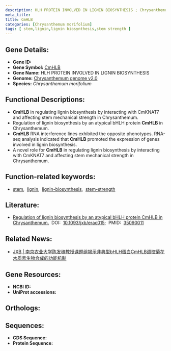 ```yaml
---
description: HLH PROTEIN INVOLVED IN LIGNIN BIOSYNTHESIS ; Chrysanthemum morifolium
meta_title:
title: CmHLB
categories: [Chrysanthemum morifolium]
tags: [ stem,lignin,lignin biosynthesis,stem strength ]
---
```


## Gene Details:
- **Gene ID:**	[]()
- **Gene Symbol:** <u> CmHLB </u>
- **Gene Name:** HLH PROTEIN INVOLVED IN LIGNIN BIOSYNTHESIS
- **Genome:** [Chrysanthemum genome v2.0]()
- **Species:** *Chrysanthemum morifolium*

## Functional Descriptions:
   - **CmHLB** in regulating lignin biosynthesis by interacting with CmKNAT7 and affecting stem mechanical strength in Chrysanthemum.
   - Regulation of lignin biosynthesis by an atypical bHLH protein **CmHLB** in Chrysanthemum.
   - **CmHLB** RNA interference lines exhibited the opposite phenotypes. RNA-seq analysis indicated that **CmHLB** promoted the expression of genes involved in lignin biosynthesis.
   - A novel role for **CmHLB** in regulating lignin biosynthesis by interacting with CmKNAT7 and affecting stem mechanical strength in Chrysanthemum.

## Function-related keywords:
   - [stem](/tags/stem/),&nbsp;&nbsp;[lignin](/tags/lignin/),&nbsp;&nbsp;[lignin-biosynthesis](/tags/lignin-biosynthesis/),&nbsp;&nbsp;[stem-strength](/tags/stem-strength/)

## Literature:
   - [Regulation of lignin biosynthesis by an atypical bHLH protein CmHLB in Chrysanthemum.]( https://academic.oup.com/jxb/article/73/8/2403/6516862#supplementary-data)&nbsp;&nbsp;DOI:&nbsp;&nbsp;[10.1093/jxb/erac015](https://academic.oup.com/jxb/article/73/8/2403/6516862#supplementary-data);&nbsp;&nbsp;PMID:&nbsp;&nbsp;[35090011](https://pubmed.ncbi.nlm.nih.gov/35090011/)

## Related News:
   - [JXB | 南京农业大学陈发棣教授课题组揭示非典型bHLH蛋白CmHLB调控菊花木质素生物合成的功能机制](https://mp.weixin.qq.com/s?__biz=Mzg3MDEwNDEyMg==&mid=2247524769&idx=2&sn=52e4d87f8ce489cb63be66ab186c2e6e&chksm=ce90ccf4f9e745e205ac04d9b1a8d457e6f3d7dd157801a9b1efdfaa613e29d64b5dd5fcc3ad&scene=27#wechat_redirect)

## Gene Resources:
- **NCBI ID:**  [](https://www.ncbi.nlm.nih.gov/gene/?term=)
- **UniProt accessions:** [](https://www.uniprot.org/uniprotkb//entry)

## Orthologs:

## Sequences:
- **CDS Sequence:**
- **Protein Sequence:**
